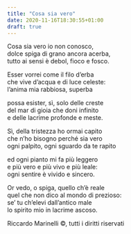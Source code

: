 ```yaml
---
title: "Cosa sia vero"
date: 2020-11-16T18:30:55+01:00
draft: true
---
```



Cosa sia vero io non conosco,  
dolce spiga di grano ancora acerba,  
tutto ai sensi è debol, fioco e fosco.

Esser vorrei come il filo d’erba  
che vive d’acqua e di luce celeste:  
l’anima mia rabbiosa, superba

possa esister, sì, solo delle creste  
del mar di gioia che doni infinito  
e delle lacrime profonde e meste.

Sì, della tristezza ho ormai capito  
che n’ho bisogno perché sia vero  
ogni palpito, ogni sguardo da te rapito

ed ogni pianto mi fa più leggero  
e più vero e più vivo e più leale:  
ogni sentire è vivido e sincero.

Or vedo, o spiga, quello ch’è reale  
quel che non dico al mondo di prezioso:  
se’ tu ch’elevi dall’antico male  
lo spirito mio in lacrime ascoso.

Riccardo Marinelli ©, tutti i diritti riservati